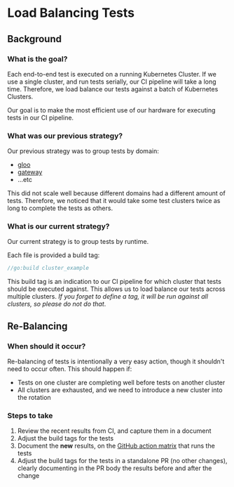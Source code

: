 # Load Balancing Tests

## Background
### What is the goal?
Each end-to-end test is executed on a running Kubernetes Cluster. If we use a single cluster, and run tests serially, our CI pipeline will take a long time. Therefore, we load balance our tests against a batch of Kubernetes Clusters.

Our goal is to make the most efficient use of our hardware for executing tests in our CI pipeline.

### What was our previous strategy?
Our previous strategy was to group tests by domain:
- [gloo](https://github.com/solo-io/gloo/tree/v1.16.x/test/kube2e/gloo)
- [gateway](https://github.com/solo-io/gloo/tree/v1.16.x/test/kube2e/gateway)
- ...etc

This did not scale well because different domains had a different amount of tests. Therefore, we noticed that it would take some test clusters twice as long to complete the tests as others.

### What is our current strategy?
Our current strategy is to group tests by runtime. 


Each file is provided a build tag:
```go
//go:build cluster_example
```

This build tag is an indication to our CI pipeline for which cluster that tests should be executed against. This allows us to load balance our tests across multiple clusters. _If you forget to define a tag, it will be run against all clusters, so please do not do that_.

## Re-Balancing

### When should it occur?
Re-balancing of tests is intentionally a very easy action, though it shouldn't need to occur often. This should happen if:
- Tests on one cluster are completing well before tests on another cluster
- All clusters are exhausted, and we need to introduce a new cluster into the rotation

### Steps to take
1. Review the recent results from CI, and capture them in a document
2. Adjust the build tags for the tests
4. Document the **new** results, on the [GitHub action matrix](/.github/workflows/pr-kubernetes-tests.yaml) that runs the tests
4. Adjust the build tags for the tests in a standalone PR (no other changes), clearly documenting in the PR body the results before and after the change
